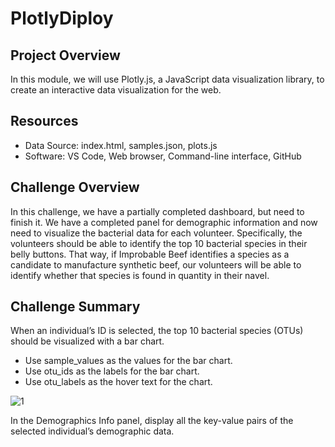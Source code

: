 # PlotlyDiploy

## Project Overview

In this module, we will use Plotly.js, a JavaScript data visualization library, to create an interactive data visualization for the web. 

## Resources

* Data Source: index.html, samples.json, plots.js
* Software: VS Code, Web browser, Command-line interface, GitHub

## Challenge Overview

In this challenge, we have a partially completed dashboard, but need to finish it. We have a completed panel for demographic information and now need to visualize the bacterial data for each volunteer. Specifically, the volunteers should be able to identify the top 10 bacterial species in their belly buttons. That way, if Improbable Beef identifies a species as a candidate to manufacture synthetic beef, our volunteers will be able to identify whether that species is found in quantity in their navel.

## Challenge Summary

When an individual’s ID is selected, the top 10 bacterial species (OTUs) should be visualized with a bar chart.

* Use sample_values as the values for the bar chart.
* Use otu_ids as the labels for the bar chart.
* Use otu_labels as the hover text for the chart.

![1](https://user-images.githubusercontent.com/73450637/105662484-d3218d80-5e9d-11eb-8f48-141cfb276f36.png)

In the Demographics Info panel, display all the key-value pairs of the selected individual’s demographic data.

